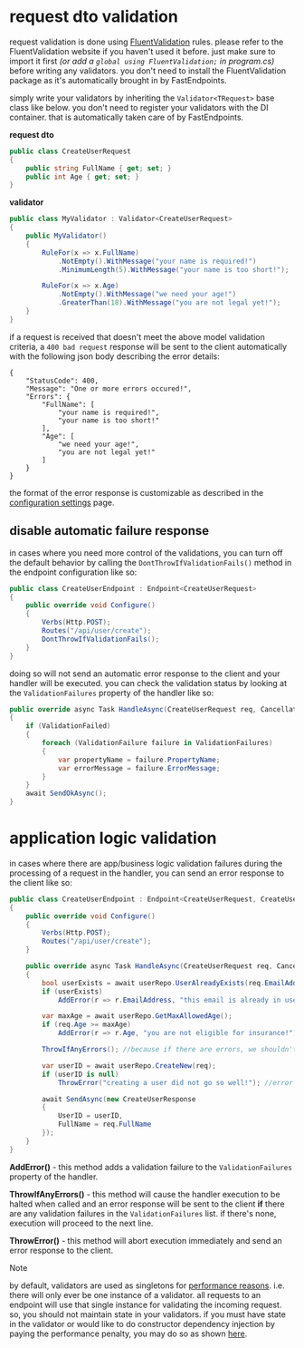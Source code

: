 # request dto validation
request validation is done using [FluentValidation](https://fluentvalidation.net/) rules. please refer to the FluentValidation website if you haven't used it before. just make sure to import it first *(or add a `global using FluentValidation;` in program.cs)* before writing any validators. you don't need to install the FluentValidation package as it's automatically brought in by FastEndpoints.

simply write your validators by inheriting the `Validator<TRequest>` base class like below. you don't need to register your validators with the DI container. that is automatically taken care of by FastEndpoints. 

**request dto**
```csharp
public class CreateUserRequest
{
    public string FullName { get; set; }
    public int Age { get; set; }
}
```

**validator**
```csharp
public class MyValidator : Validator<CreateUserRequest>
{
    public MyValidator()
    {
        RuleFor(x => x.FullName)
            .NotEmpty().WithMessage("your name is required!")
            .MinimumLength(5).WithMessage("your name is too short!");

        RuleFor(x => x.Age)
            .NotEmpty().WithMessage("we need your age!")
            .GreaterThan(18).WithMessage("you are not legal yet!");
    }
}
```
if a request is received that doesn't meet the above model validation criteria, a `400 bad request` response will be sent to the client automatically with the following json body describing the error details:
```
{
    "StatusCode": 400,
    "Message": "One or more errors occured!",
    "Errors": {
        "FullName": [
            "your name is required!",
            "your name is too short!"
        ],
        "Age": [
            "we need your age!",
            "you are not legal yet!"
        ]
    }
}
```
the format of the error response is customizable as described in the [configuration settings](Configuration-Settings.md) page.

## disable automatic failure response
in cases where you need more control of the validations, you can turn off the default behavior by calling the `DontThrowIfValidationFails()` method in the endpoint configuration like so:
```csharp
public class CreateUserEndpoint : Endpoint<CreateUserRequest>
{
    public override void Configure()
    {
        Verbs(Http.POST);
        Routes("/api/user/create");
        DontThrowIfValidationFails();
    }
}
```
doing so will not send an automatic error response to the client and your handler will be executed. you can check the validation status by looking at the `ValidationFailures` property of the handler like so:

```csharp
public override async Task HandleAsync(CreateUserRequest req, CancellationToken ct)
{
    if (ValidationFailed)
    {
        foreach (ValidationFailure failure in ValidationFailures)
        {
            var propertyName = failure.PropertyName;
            var errorMessage = failure.ErrorMessage;
        }
    }
    await SendOkAsync();
}
```

# application logic validation
in cases where there are app/business logic validation failures during the processing of a request in the handler, you can send an error response to the client like so:
```csharp
public class CreateUserEndpoint : Endpoint<CreateUserRequest, CreateUserResponse>
{
    public override void Configure()
    {
        Verbs(Http.POST);
        Routes("/api/user/create");
    }

    public override async Task HandleAsync(CreateUserRequest req, CancellationToken ct)
    {
        bool userExists = await userRepo.UserAlreadyExists(req.EmailAddress);
        if (userExists)
            AddError(r => r.EmailAddress, "this email is already in use!");

        var maxAge = await userRepo.GetMaxAllowedAge();
        if (req.Age >= maxAge)
            AddError(r => r.Age, "you are not eligible for insurance!");

        ThrowIfAnyErrors(); //because if there are errors, we shouldn't go beyond this point

        var userID = await userRepo.CreateNew(req);
        if (userID is null)
            ThrowError("creating a user did not go so well!"); //error response thrown here

        await SendAsync(new CreateUserResponse
        {
            UserID = userID,
            FullName = req.FullName
        });
    }
}
```

**AddError()** - this method adds a validation failure to the `ValidationFailures` property of the handler.

**ThrowIfAnyErrors()** - this method will cause the handler execution to be halted when called and an error response will be sent to the client **if** there are any validation failures in the `ValidationFailures` list. if there's none, execution will proceed to the next line.

**ThrowError()** - this method will abort execution immediately and send an error response to the client.

> [!NOTE]
> by default, validators are used as singletons for [performance reasons](Benchmarks.md). i.e. there will only ever be one instance of a validator. all requests to an endpoint will use that single instance for validating the incoming request. so, you should not maintain state in your validators. if you must have state in the validator or would like to do constructor dependency injection by paying the performance penalty, you may do so as shown [here](Dependency-Injection.md#dependency-resolving-for-validators).